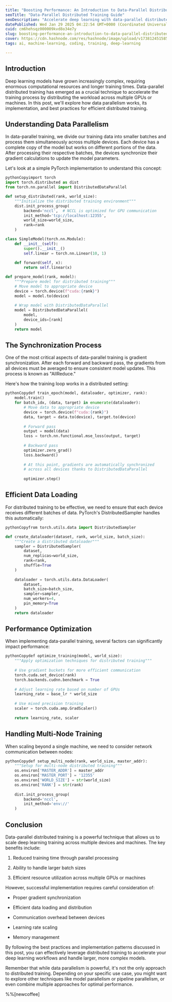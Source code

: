 ```yaml
---
title: "Boosting Performance: An Introduction to Data-Parallel Distributed Training"
seoTitle: "Data-Parallel Distributed Training Guide"
seoDescription: "Accelerate deep learning with data-parallel distributed training for efficient resource use and reduced training time across devices"
datePublished: Wed Jan 29 2025 04:22:54 GMT+0000 (Coordinated Universal Time)
cuid: cm6hehsqz000009kvd8o34e7y
slug: boosting-performance-an-introduction-to-data-parallel-distributed-training
cover: https://cdn.hashnode.com/res/hashnode/image/upload/v1738124515857/4beb4f5f-0c36-4484-8ac2-a1b097023731.png
tags: ai, machine-learning, coding, training, deep-learning

---
```


## Introduction

Deep learning models have grown increasingly complex, requiring enormous computational resources and longer training times. Data-parallel distributed training has emerged as a crucial technique to accelerate the training process by distributing the workload across multiple GPUs or machines. In this post, we'll explore how data parallelism works, its implementation, and best practices for efficient distributed training.

## Understanding Data Parallelism

In data-parallel training, we divide our training data into smaller batches and process them simultaneously across multiple devices. Each device has a complete copy of the model but works on different portions of the data. After processing their respective batches, the devices synchronize their gradient calculations to update the model parameters.

Let's look at a simple PyTorch implementation to understand this concept:

```python
pythonCopyimport torch
import torch.distributed as dist
from torch.nn.parallel import DistributedDataParallel

def setup_distributed(rank, world_size):
    """Initialize the distributed training environment"""
    dist.init_process_group(
        backend='nccl',  # NCCL is optimized for GPU communication
        init_method='tcp://localhost:12355',
        world_size=world_size,
        rank=rank
    )

class SimpleModel(torch.nn.Module):
    def __init__(self):
        super().__init__()
        self.linear = torch.nn.Linear(10, 1)
    
    def forward(self, x):
        return self.linear(x)

def prepare_model(rank, model):
    """Prepare model for distributed training"""
    # Move model to appropriate device
    device = torch.device(f"cuda:{rank}")
    model = model.to(device)
    
    # Wrap model with DistributedDataParallel
    model = DistributedDataParallel(
        model,
        device_ids=[rank]
    )
    return model
```

## The Synchronization Process

One of the most critical aspects of data-parallel training is gradient synchronization. After each forward and backward pass, the gradients from all devices must be averaged to ensure consistent model updates. This process is known as "AllReduce."

Here's how the training loop works in a distributed setting:

```python
pythonCopydef train_epoch(model, dataloader, optimizer, rank):
    model.train()
    for batch_idx, (data, target) in enumerate(dataloader):
        # Move data to appropriate device
        device = torch.device(f"cuda:{rank}")
        data, target = data.to(device), target.to(device)
        
        # Forward pass
        output = model(data)
        loss = torch.nn.functional.mse_loss(output, target)
        
        # Backward pass
        optimizer.zero_grad()
        loss.backward()
        
        # At this point, gradients are automatically synchronized
        # across all devices thanks to DistributedDataParallel
        
        optimizer.step()
```

## Efficient Data Loading

For distributed training to be effective, we need to ensure that each device receives different batches of data. PyTorch's DistributedSampler handles this automatically:

```python
pythonCopyfrom torch.utils.data import DistributedSampler

def create_dataloader(dataset, rank, world_size, batch_size):
    """Create a distributed dataloader"""
    sampler = DistributedSampler(
        dataset,
        num_replicas=world_size,
        rank=rank,
        shuffle=True
    )
    
    dataloader = torch.utils.data.DataLoader(
        dataset,
        batch_size=batch_size,
        sampler=sampler,
        num_workers=4,
        pin_memory=True
    )
    return dataloader
```

## Performance Optimization

When implementing data-parallel training, several factors can significantly impact performance:

```python
pythonCopydef optimize_training(model, world_size):
    """Apply optimization techniques for distributed training"""
    
    # Use gradient buckets for more efficient communication
    torch.cuda.set_device(rank)
    torch.backends.cudnn.benchmark = True
    
    # Adjust learning rate based on number of GPUs
    learning_rate = base_lr * world_size
    
    # Use mixed precision training
    scaler = torch.cuda.amp.GradScaler()
    
    return learning_rate, scaler
```

## Handling Multi-Node Training

When scaling beyond a single machine, we need to consider network communication between nodes:

```python
pythonCopydef setup_multi_node(rank, world_size, master_addr):
    """Setup for multi-node distributed training"""
    os.environ['MASTER_ADDR'] = master_addr
    os.environ['MASTER_PORT'] = '12355'
    os.environ['WORLD_SIZE'] = str(world_size)
    os.environ['RANK'] = str(rank)
    
    dist.init_process_group(
        backend='nccl',
        init_method='env://'
    )
```

## Conclusion

Data-parallel distributed training is a powerful technique that allows us to scale deep learning training across multiple devices and machines. The key benefits include:

1. Reduced training time through parallel processing
    
2. Ability to handle larger batch sizes
    
3. Efficient resource utilization across multiple GPUs or machines
    

However, successful implementation requires careful consideration of:

* Proper gradient synchronization
    
* Efficient data loading and distribution
    
* Communication overhead between devices
    
* Learning rate scaling
    
* Memory management
    

By following the best practices and implementation patterns discussed in this post, you can effectively leverage distributed training to accelerate your deep learning workflows and handle larger, more complex models.

Remember that while data parallelism is powerful, it's not the only approach to distributed training. Depending on your specific use case, you might want to explore other techniques like model parallelism or pipeline parallelism, or even combine multiple approaches for optimal performance.

%%[newcoffee]